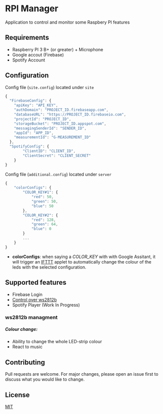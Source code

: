 # RPI Manager

Application to control and monitor some Raspbery PI features

## Requirements
- Raspberry PI 3 B+ (or greater) + Microphone
- Google accout (Firebase)
- Spotify Account

## Configuration

Config file (`site.config`) located under `site`

```js
{
  "FirebaseConfig": {
    "apiKey": "API_KEY",
    "authDomain": "PROJECT_ID.firebaseapp.com",
    "databaseURL": "https://PROJECT_ID.firebaseio.com",
    "projectId": "PROJECT_ID",
    "storageBucket": "PROJECT_ID.appspot.com",
    "messagingSenderId": "SENDER_ID",
    "appId": "APP_ID",
    "measurementId": "G-MEASUREMENT_ID"
  },
  "SpotifyConfig": {
        "ClientID": "CLIENT_ID",
        "ClientSecret": "CLIENT_SECRET"
    }
}
```

Config file (`additional.config`) located under `server`

```js
{
    "colorConfigs": {
        "COLOR_KEY#1": {
            "red": 50,
            "green": 50,
            "blue": 50
        },
        "COLOR_KEY#2": {
            "red": 128,
            "green": 64,
            "blue": 0
        }
        ...
    }
}
```

- **colorConfigs**: when saying a _COLOR_KEY_ with with Google Assitant, it will trigger an [IFTTT](https://ifttt.com/) applet to automatically change the colour of the leds with the selected configuration.

## Supported features
- Firebase Login
- [Control over ws2812b](#ws2812b-managment)
- Spotify Player (Work In Progress)

### ws2812b managment
##### Colour change: 
- Ability to change the whole LED-strip colour
- React to music
      
## Contributing
Pull requests are welcome. For major changes, please open an issue first to discuss what you would like to change.

## License
[MIT](https://choosealicense.com/licenses/mit/)